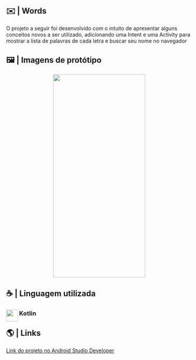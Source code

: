 ## ✉️ | Words

O projeto a seguir foi desenvolvido com o intuito de apresentar alguns conceitos novos a ser utilizado, adicionando uma Intent e uma Activity para mostrar a lista de palavras de cada letra e buscar seu nome no navegador

## 🖼️ | Imagens de protótipo
<div  align="center">
<img src="./readmeFiles/projeto_finalizado.jpg" height="550px" width="250px">
</div>

## ☕ | Linguagem utilizada
<div>
<img src="https://skillicons.dev/icons?i=kotlin" width=32 height=32 align="left">
  <h3 align="left">Kotlin</h3>
</div>

## 🌎 | Links

[Link do projeto no Android Studio Developer](https://developer.android.com/codelabs/basic-android-kotlin-training-recyclerview-scrollable-list?continue=https://developer.android.com/courses%2&hl=pt-br#0)
